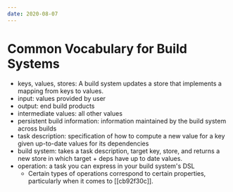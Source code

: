 ```yaml
---
date: 2020-08-07
---
```


# Common Vocabulary for Build Systems

- keys, values, stores: A build system updates a store that implements a mapping from keys to values.
- input: values provided by user
- output: end build products
- intermediate values: all other values
- persistent build information: information maintained by the build system across builds
- task description: specification of how to compute a new value for a key given up-to-date values for its dependencies
- build system: takes a task description, target key, store, and returns a new store in which target + deps have up to date values.
- operation: a task you can express in your build system's DSL
  - Certain types of operations correspond to certain properties, particularly when it comes to [[cb92f30c]].
